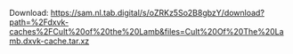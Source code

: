 Download: https://sam.nl.tab.digital/s/oZRKz5So2B8gbzY/download?path=%2Fdxvk-caches%2FCult%20of%20the%20Lamb&files=Cult%20Of%20The%20Lamb.dxvk-cache.tar.xz
